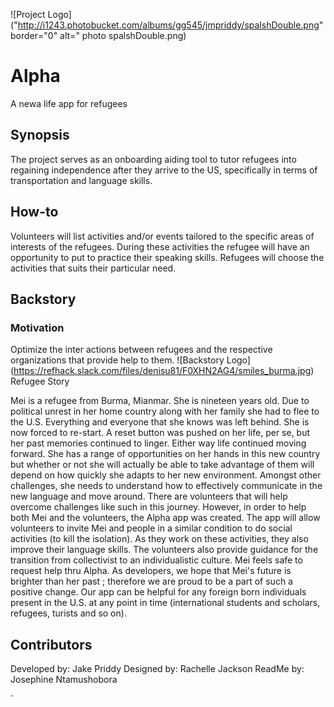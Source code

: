 ![Project Logo] ("http://i1243.photobucket.com/albums/gg545/jmpriddy/spalshDouble.png" border="0" alt=" photo spalshDouble.png)
# Alpha
A newa life app for refugees

## Synopsis 
The project serves as an onboarding aiding tool to tutor refugees into regaining independence after they arrive to the US, specifically in terms of transportation and language skills.
## How-to
Volunteers will list activities and/or events tailored to the specific areas of interests of the refugees. During these activities the refugee will have an opportunity to put to practice their speaking skills.
Refugees will choose the activities that suits their particular need. 
## Backstory
### Motivation 
Optimize the inter actions between refugees and the respective organizations that provide help to them.
![Backstory Logo] (https://refhack.slack.com/files/denisu81/F0XHN2AG4/smiles_burma.jpg)
Refugee Story

Mei is a refugee from Burma, Mianmar. She is nineteen years old. 
Due to political unrest in her home country along with her family she had to flee to the U.S.
Everything and everyone that she knows was left behind. She is now forced to re-start. A reset button was pushed on her life, per se, but her past memories continued to linger. Either way life continued moving forward.
She has a range of opportunities on her hands in this new country but whether or not she will actually be able to take advantage of them will depend on how quickly she adapts to her new environment.
Amongst other challenges, she needs to understand how to effectively communicate in the new language and move around. There are volunteers that will help overcome challenges like such in this journey. However, in order to help both Mei and the volunteers, the Alpha app was created.
The app will allow volunteers to invite Mei and people in a similar condition to do social activities (to kill the isolation). As they work on these activities, they also improve their language skills. The volunteers also provide guidance for the transition from collectivist to an individualistic culture.
Mei feels safe to request help thru Alpha. As developers, we hope that Mei's future is brighter than her past ; therefore we are proud to be a part of such a positive change.
Our app can be helpful for any foreign born individuals present in the U.S. at any point in time (international students and scholars, refugees, turists and so on).
## Contributors
Developed by: Jake Priddy 
Designed by: Rachelle Jackson
ReadMe by: Josephine Ntamushobora

`
